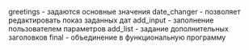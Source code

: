 greetings - задаются основные значения
date_changer - позволяет редактировать показ заданных дат
add_input - заполнение пользователем параметров
add_list - задание дополнительных заголовков
final - объединение в функциональную программу
